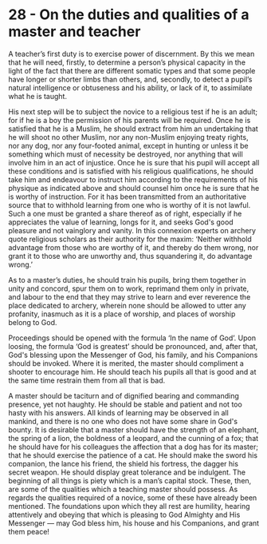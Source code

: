 # 28 - On the duties and qualities of a master and teacher

A teacher’s first duty is to exercise power of discernment. By this we mean that he will need, firstly, to determine a person’s physical capacity in the light of the fact that there are different somatic types and that some people have longer or shorter limbs than others, and, secondly, to detect a pupil’s natural intelligence or obtuseness and his ability, or lack of it, to assimilate what he is taught.

His next step will be to subject the novice to a religious test if he is an adult; for if he is a boy the permission of his parents will be required. Once he is satisfied that he is a Muslim, he should extract from him an undertaking that he will shoot no other Muslim, nor any non-Muslim enjoying treaty rights, nor any dog, nor any four-footed animal, except in hunting or unless it be something which must of necessity be destroyed, nor anything that will involve him in an act of injustice. Once he is sure that his pupil will accept all these conditions and is satisfied with his religious qualifications, he should take him and endeavour to instruct him according to the requirements of his physique as indicated above and should counsel him once he is sure that he is worthy of instruction. For it has been transmitted from an authoritative source that to withhold learning from one who is worthy of it is not lawful. Such a one must be granted a share thereof as of right, especially if he appreciates the value of learning, longs for it, and seeks God's good pleasure and not vainglory and vanity. In this connexion experts on archery quote religious scholars as their authority for the maxim: ‘Neither withhold advantage from those who are worthy of it, and thereby do them wrong, nor grant it to those who are unworthy and, thus squandering it, do advantage wrong.’

As to a master’s duties, he should train his pupils, bring them together in unity and concord, spur them on to work, reprimand them only in private, and labour to the end that they may strive to learn and ever reverence the place dedicated to archery, wherein none should be allowed to utter any profanity, inasmuch as it is a place of worship, and places of worship belong to God.

Proceedings should be opened with the formula ‘In the name of God’. Upon loosing, the formula ‘God is greatest’ should be pronounced, and, after that, God's blessing upon the Messenger of God, his family, and his Companions should be invoked. Where it is merited, the master should compliment a shooter to encourage him. He should teach his pupils all that is good and at the same time restrain them from all that is bad.

A master should be taciturn and of dignified bearing and commanding presence, yet not haughty. He should be stable and patient and not too hasty with his answers. All kinds of learning may be observed in all mankind, and there is no one who does not have some share in God's bounty. It is desirable that a master should have the strength of an elephant, the spring of a lion, the boldness of a leopard, and the cunning of a fox; that he should have for his colleagues the affection that a dog has for its master; that he should exercise the patience of a cat. He should make the sword his companion, the lance his friend, the shield his fortress, the dagger his secret weapon. He should display great tolerance and be indulgent. The beginning of all things is piety which is a man’s capital stock. These, then, are some of the qualities which a teaching master should possess.  As regards the qualities required of a novice, some of these have already been mentioned. The foundations upon which they all rest are humility, hearing attentively and obeying that which is pleasing to God Almighty and His Messenger — may God bless him, his house and his Companions, and grant them peace!
